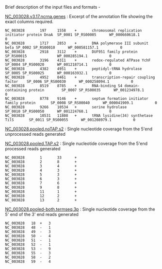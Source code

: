 Brief description of the input files and formats - 

[NC_003028.v3.17.ncrna.genes](https://github.com/nikhilram/T4pipeline/blob/master/sample_input_files/NC_003028.v3.17.ncrna.genes)       : Excerpt of the annotation file showing the exact columns required.
```
NC_003028       197     1558    +       chromosomal replication initiator protein DnaA  SP_0001 SP_RS00005      WP_000660618.1          0
NC_003028       1717    2853    +       DNA polymerase III subunit beta SP_0002 SP_RS00010      WP_000581157.1          0
NC_003028       2918    3112    +       DUF951 family protein   SP_RS00015              WP_000285194.1          0
NC_003028       3196    4311    +       redox-regulated ATPase YchF     SP_0004 SP_RS00020      WP_001218714.1          0
NC_003028       4382    4951    +       peptidyl-tRNA hydrolase SP_0005 SP_RS00025      WP_000163932.1          0
NC_003028       4952    8461    +       transcription-repair coupling factor    SP_0006 SP_RS00030      WP_000258094.1          0
NC_003028       8519    8785    +       RNA-binding S4 domain-containing protein        SP_0007 SP_RS00035      WP_001234978.1          0
NC_003028       8778    9146    +       septum formation initiator family protein       SP_0008 SP_RS00040      WP_000041909.1          0
NC_003028       9266    10534   +       serine hydrolase        SP_0010 SP_RS00050      WP_001224760.1          0
NC_003028       10531   11808   +       tRNA lysidine(34) synthetase TilS       SP_0011 SP_RS00055      WP_001208979.1          0
```

[NC_003028.pooled.noTAP.s2](https://github.com/nikhilram/T4pipeline/blob/master/sample_input_files/NC_003028.pooled.noTAP.s2)         : Single nucleotide coverage from the 5'end unprocessed reads generated  

[NC_003028.pooled.TAP.s2](https://github.com/nikhilram/T4pipeline/blob/master/sample_input_files/NC_003028.pooled.TAP.s2)           : Single nucleotide coverage from the 5'end processed reads generated
```
NC_003028       1       33      +       
NC_003028       2       8       +       
NC_003028       3       4       +       
NC_003028       4       3       +       
NC_003028       5       3       +       
NC_003028       6       3       +       
NC_003028       7       6       +       
NC_003028       9       8       +       
NC_003028       11      1       +       
NC_003028       12      2       +       
NC_003028       13      2       +       
```

[NC_003028.pooled-both.termseq.3p](https://github.com/nikhilram/T4pipeline/blob/master/sample_input_files/NC_003028.pooled-both.termseq.3p)  : Single nucleotide coverage from the 5' end of the 3' end reads generated
```
NC_003028	18	+	3
NC_003028	48	-	1
NC_003028	49	-	3
NC_003028	50	-	4
NC_003028	51	-	1
NC_003028	52	-	1
NC_003028	53	-	9
NC_003028	55	-	3
NC_003028	58	-	2
NC_003028	59	-	4
```
